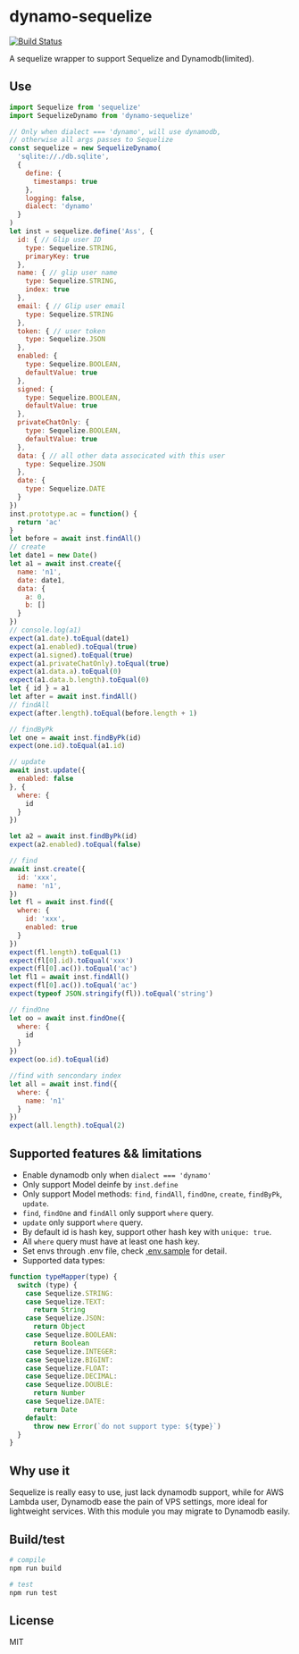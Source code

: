 # dynamo-sequelize

[![Build Status](https://travis-ci.org/zxdong262/dynamo-sequelize.svg?branch=release)](https://travis-ci.org/zxdong262/dynamo-sequelize)

A sequelize wrapper to support Sequelize and Dynamodb(limited).

## Use

```js
import Sequelize from 'sequelize'
import SequelizeDynamo from 'dynamo-sequelize'

// Only when dialect === 'dynamo', will use dynamodb,
// otherwise all args passes to Sequelize
const sequelize = new SequelizeDynamo(
  'sqlite://./db.sqlite',
  {
    define: {
      timestamps: true
    },
    logging: false,
    dialect: 'dynamo'
  }
)
let inst = sequelize.define('Ass', {
  id: { // Glip user ID
    type: Sequelize.STRING,
    primaryKey: true
  },
  name: { // glip user name
    type: Sequelize.STRING,
    index: true
  },
  email: { // Glip user email
    type: Sequelize.STRING
  },
  token: { // user token
    type: Sequelize.JSON
  },
  enabled: {
    type: Sequelize.BOOLEAN,
    defaultValue: true
  },
  signed: {
    type: Sequelize.BOOLEAN,
    defaultValue: true
  },
  privateChatOnly: {
    type: Sequelize.BOOLEAN,
    defaultValue: true
  },
  data: { // all other data associcated with this user
    type: Sequelize.JSON
  },
  date: {
    type: Sequelize.DATE
  }
})
inst.prototype.ac = function() {
  return 'ac'
}
let before = await inst.findAll()
// create
let date1 = new Date()
let a1 = await inst.create({
  name: 'n1',
  date: date1,
  data: {
    a: 0,
    b: []
  }
})
// console.log(a1)
expect(a1.date).toEqual(date1)
expect(a1.enabled).toEqual(true)
expect(a1.signed).toEqual(true)
expect(a1.privateChatOnly).toEqual(true)
expect(a1.data.a).toEqual(0)
expect(a1.data.b.length).toEqual(0)
let { id } = a1
let after = await inst.findAll()
// findAll
expect(after.length).toEqual(before.length + 1)

// findByPk
let one = await inst.findByPk(id)
expect(one.id).toEqual(a1.id)

// update
await inst.update({
  enabled: false
}, {
  where: {
    id
  }
})

let a2 = await inst.findByPk(id)
expect(a2.enabled).toEqual(false)

// find
await inst.create({
  id: 'xxx',
  name: 'n1',
})
let fl = await inst.find({
  where: {
    id: 'xxx',
    enabled: true
  }
})
expect(fl.length).toEqual(1)
expect(fl[0].id).toEqual('xxx')
expect(fl[0].ac()).toEqual('ac')
let fl1 = await inst.findAll()
expect(fl[0].ac()).toEqual('ac')
expect(typeof JSON.stringify(fl)).toEqual('string')

// findOne
let oo = await inst.findOne({
  where: {
    id
  }
})
expect(oo.id).toEqual(id)

//find with sencondary index
let all = await inst.find({
  where: {
    name: 'n1'
  }
})
expect(all.length).toEqual(2)
```

## Supported features && limitations

- Enable dynamodb only when `dialect === 'dynamo'`
- Only support Model deinfe by `inst.define`
- Only support Model methods: `find`, `findAll`, `findOne`, `create`, `findByPk`, `update`.
- `find`, `findOne` and `findAll` only support `where` query.
- `update` only support `where` query.
- By default id is hash key, support other hash key with `unique: true`.
- All `where` query must have at least one hash key.
- Set envs through .env file, check [.env.sample](.env.sample) for detail.
- Supported data types:

```js
function typeMapper(type) {
  switch (type) {
    case Sequelize.STRING:
    case Sequelize.TEXT:
      return String
    case Sequelize.JSON:
      return Object
    case Sequelize.BOOLEAN:
      return Boolean
    case Sequelize.INTEGER:
    case Sequelize.BIGINT:
    case Sequelize.FLOAT:
    case Sequelize.DECIMAL:
    case Sequelize.DOUBLE:
      return Number
    case Sequelize.DATE:
      return Date
    default:
      throw new Error(`do not support type: ${type}`)
  }
}
```

## Why use it

Sequelize is really easy to use, just lack dynamodb support, while for AWS Lambda user, Dynamodb ease the pain of VPS settings, more ideal for lightweight services. With this module you may migrate to Dynamodb easily.

## Build/test

```bash
# compile
npm run build

# test
npm run test
```

## License

MIT
